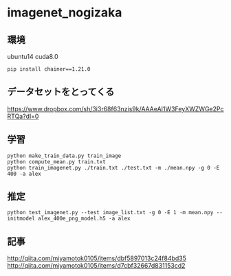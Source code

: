 # imagenet_nogizaka

## 環境
ubuntu14
cuda8.0

    pip install chainer==1.21.0

## データセットをとってくる
https://www.dropbox.com/sh/3i3r68f63nzis9k/AAAeAI1W3FeyXWZWGe2PcRTQa?dl=0
<br>
## 学習

    python make_train_data.py train_image
    python compute_mean.py train.txt
    python train_imagenet.py ./train.txt ./test.txt -m ./mean.npy -g 0 -E 400 -a alex

## 推定

    python test_imagenet.py --test image_list.txt -g 0 -E 1 -m mean.npy --initmodel alex_400e_png_model.h5 -a alex



## 記事
http://qiita.com/miyamotok0105/items/dbf5897013c24f84bd35
<br>
http://qiita.com/miyamotok0105/items/d7cbf32667d831153cd2
<br>